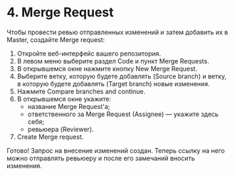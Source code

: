 # 4. Merge Request

Чтобы провести ревью отправленных изменений и затем добавить их в Master, создайте Merge request:

1. Откройте веб-интерфейс вашего репозитория.  
2. В левом меню выберите раздел Code и пункт Merge Requests.  
3. В открывшемся окне нажмите кнопку New Merge Request.  
4. Выберите ветку, которую будете добавлять (Source branch) и ветку, в которую будете добавлять (Target branch) новые изменения.    
5. Нажмите Compare branches and continue.  
6. В открывшемся окне укажите:  
    - название Merge Request'а;  
    - ответственного за Merge Request (Assignee) — укажите здесь себя;  
    - ревьюера (Reviewer).  
7. Create Merge request.  

Готово! Запрос на внесение изменений создан. Теперь ссылку на него можно отправлять ревьюеру и после его замечаний вносить изменения.